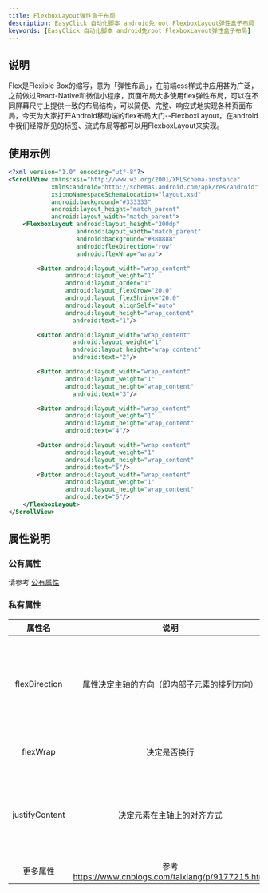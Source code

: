 ```yaml
---
title: FlexboxLayout弹性盒子布局
description: EasyClick 自动化脚本 android免root FlexboxLayout弹性盒子布局
keywords: [EasyClick 自动化脚本 android免root FlexboxLayout弹性盒子布局]
---
```


## 说明
Flex是Flexible Box的缩写，意为「弹性布局」，在前端css样式中应用甚为广泛，之前做过React-Native和微信小程序，页面布局大多使用flex弹性布局，可以在不同屏幕尺寸上提供一致的布局结构，可以简便、完整、响应式地实现各种页面布局，今天为大家打开Android移动端的flex布局大门--FlexboxLayout，在android中我们经常所见的标签、流式布局等都可以用FlexboxLayout来实现。


## 使用示例
```xml showLineNumbers
<?xml version="1.0" encoding="utf-8"?>
<ScrollView xmlns:xsi="http://www.w3.org/2001/XMLSchema-instance"
            xmlns:android="http://schemas.android.com/apk/res/android"
            xsi:noNamespaceSchemaLocation="layout.xsd"
            android:background="#333333"
            android:layout_height="match_parent"
            android:layout_width="match_parent">
    <FlexboxLayout android:layout_height="200dp"
                   android:layout_width="match_parent"
                   android:background="#888888"
                   android:flexDirection="row"
                   android:flexWrap="wrap">

        <Button android:layout_width="wrap_content"
                android:layout_weight="1"
                android:layout_order="1"
                android:layout_flexGrow="20.0"
                android:layout_flexShrink="20.0"
                android:layout_alignSelf="auto"
                android:layout_height="wrap_content"
                  android:text="1"/>

        <Button android:layout_width="wrap_content"
                  android:layout_weight="1"
                  android:layout_height="wrap_content"
                  android:text="2"/>

        <Button android:layout_width="wrap_content"
                android:layout_weight="1"
                android:layout_height="wrap_content"
                  android:text="3"/>

        <Button android:layout_width="wrap_content"
                android:layout_weight="1"
                android:layout_height="wrap_content"
                android:text="4"/>

        <Button android:layout_width="wrap_content"
                android:layout_weight="1"
                android:layout_height="wrap_content"
                android:text="5"/>
        <Button android:layout_width="wrap_content"
                android:layout_weight="1"
                android:layout_height="wrap_content"
                android:text="6"/>
    </FlexboxLayout>
</ScrollView>

```

## 属性说明

### 公有属性
请参考 [公有属性](/zh-cn/funcs/ui/ui-native-view.md#公有属性)

### 私有属性

| 属性名 | 说明 | 可选值 |
| :------: | :------: | :------: |
| flexDirection | 属性决定主轴的方向（即内部子元素的排列方向） | row（默认值）：水平显示，起点在左端<br/>row_reverse：水平显示，起点在右端，与row相反的顺序<br/>column：垂直显示，起点在顶部<br/>column_reverse：垂直显示，起点在底部，与column相反的顺序<br/>xml中使用app:flexDirection="row"，代码中使用flexboxLayout.setFlexDirection(FlexDirection.ROW)|
| flexWrap | 决定是否换行 | nowrap（默认值）：不换行<br/>wrap：按正常方向换行，第一行在上方<br/>wrap_reverse：按反方向换行，第一行在下方 /
| justifyContent | 决定元素在主轴上的对齐方式 | flex_start（默认值）：主轴方向起点对齐<br/>flex_end：主轴方向终点对齐<br/>center： 主轴方向居中对齐<br/>space_between：主轴方向两端对齐，元素之间的间隔都相等。<br/>space-around：每个元素两侧的间隔相等。所以，元素之间的间隔比元素与布局边框的间隔大一倍。 /
| 更多属性 | 参考 https://www.cnblogs.com/taixiang/p/9177215.html | /
